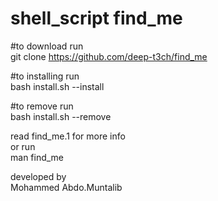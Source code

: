 # shell_script find_me

#to download run                             
git clone https://github.com/deep-t3ch/find_me

#to installing run                
bash install.sh --install

#to remove run                         
bash install.sh --remove

read find_me.1 for more info        
or run               
man find_me        

developed by           
Mohammed Abdo.Muntalib
